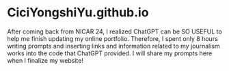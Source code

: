 # CiciYongshiYu.github.io

After coming back from NICAR 24, I realized ChatGPT can be SO USEFUL to help me finish updating my online portfolio. Therefore, I spent only 8 hours writing prompts and inserting links and information related to my journalism works into the code that ChatGPT provided. I will share my prompts here when I finalize my website!
